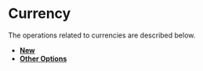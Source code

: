 # Currency

The operations related to currencies are described below.

* **[New](./assets/images/http://j2store.gitbooks.io/user-guide/content/new_currency.html)**
* **[Other Options](./assets/images/http://j2store.gitbooks.io/user-guide/content/edit_currency.html)**
